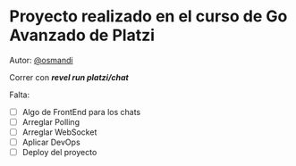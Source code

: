 # Proyecto realizado en el curso de Go Avanzado de Platzi

Autor: [@osmandi](https://twitter.com/osmandi)

Correr con ***revel run platzi/chat***

Falta:
- [ ] Algo de FrontEnd para los chats
- [ ] Arreglar Polling
- [ ] Arreglar WebSocket
- [ ] Aplicar DevOps
- [ ] Deploy del proyecto
